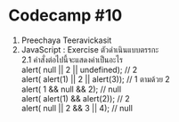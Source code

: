 # Codecamp #10
1. Preechaya Teeravickasit
2. JavaScript : Exercise ตัวดำเนินแบบตรรกะ   
2.1 คำสั่งต่อไปนี้จะแสดงค่าเป็นอะไร  
    alert( null || 2 || undefined);     // 2  
    alert( alert(1) || 2 || alert(3));  // 1 ตามด้วย 2  
    alert( 1 && null && 2);             // null  
    alert( alert(1) && alert(2));       // 2  
    alert( null || 2 && 3 || 4);        // null  